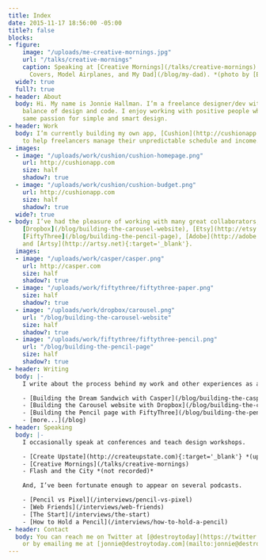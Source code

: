 ```yaml
---
title: Index
date: 2015-11-17 18:56:00 -05:00
title?: false
blocks:
- figure:
    image: "/uploads/me-creative-mornings.jpg"
    url: "/talks/creative-mornings"
    caption: Speaking at [Creative Mornings](/talks/creative-mornings) about [Book
      Covers, Model Airplanes, and My Dad](/blog/my-dad). *(photo by [Bekka Palmer](http://bekkapalmer.com){:target='_blank'})*
  wide?: true
  full?: true
- header: About
  body: Hi. My name is Jonnie Hallman. I’m a freelance designer/dev with an equal
    balance of design and code. I enjoy working with positive people who share the
    same passion for simple and smart design.
- header: Work
  body: I’m currently building my own app, [Cushion](http://cushionapp.com){:target='_blank'},
    to help freelancers manage their unpredictable schedule and income.
- images:
  - image: "/uploads/work/cushion/cushion-homepage.png"
    url: http://cushionapp.com
    size: half
    shadow?: true
  - image: "/uploads/work/cushion/cushion-budget.png"
    url: http://cushionapp.com
    size: half
    shadow?: true
  wide?: true
- body: I’ve had the pleasure of working with many great collaborators, like [Casper](http://casper.com){:target='_blank'},
    [Dropbox](/blog/building-the-carousel-website), [Etsy](http://etsy.com){:target='_blank'},
    [FiftyThree](/blog/building-the-pencil-page), [Adobe](http://adobe.com){:target='_blank'},
    and [Artsy](http://artsy.net){:target='_blank'}.
  images:
  - image: "/uploads/work/casper/casper.png"
    url: http://casper.com
    size: half
    shadow?: true
  - image: "/uploads/work/fiftythree/fiftythree-paper.png"
    size: half
    shadow?: true
  - image: "/uploads/work/dropbox/carousel.png"
    url: "/blog/building-the-carousel-website"
    size: half
    shadow?: true
  - image: "/uploads/work/fiftythree/fiftythree-pencil.png"
    url: "/blog/building-the-pencil-page"
    size: half
    shadow?: true
- header: Writing
  body: |-
    I write about the process behind my work and other experiences as a freelancer and independent developer.

    - [Building the Dream Sandwich with Casper](/blog/building-the-casper-page)
    - [Building the Carousel website with Dropbox](/blog/building-the-carousel-website)
    - [Building the Pencil page with FiftyThree](/blog/building-the-pencil-page)
    - [more...](/blog)
- header: Speaking
  body: |-
    I occasionally speak at conferences and teach design workshops.

    - [Create Upstate](http://createupstate.com){:target='_blank'} *(upcoming)*
    - [Creative Mornings](/talks/creative-mornings)
    - Flash and the City *(not recorded)*

    And, I’ve been fortunate enough to appear on several podcasts.

    - [Pencil vs Pixel](/interviews/pencil-vs-pixel)
    - [Web Friends](/interviews/web-friends)
    - [The Start](/interviews/the-start)
    - [How to Hold a Pencil](/interviews/how-to-hold-a-pencil)
- header: Contact
  body: You can reach me on Twitter at [@destroytoday](https://twitter.com/destroytoday)
    or by emailing me at [jonnie@destroytoday.com](mailto:jonnie@destroytoday.com).
---
```


